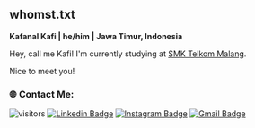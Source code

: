 ## whomst.txt

**Kafanal Kafi | he/him | Jawa Timur, Indonesia**

Hey, call me Kafi! I'm currently studying at [SMK Telkom Malang](https://www.smktelkom-mlg.sch.id/).

Nice to meet you!
### 🌐 Contact Me:
![visitors](https://visitor-badge.glitch.me/badge?page_id=kkafi09) 
[![Linkedin Badge](https://img.shields.io/badge/-kkafi09-red?style=flat-square&logo=Linkedin&logoColor=white&link=https://www.linkedin.com/in/muhammad-kafanal-kafi-4285751b8/)](https://www.linkedin.com/in/muhammad-kafanal-kafi-4285751b8/) 
[![Instagram Badge](https://img.shields.io/badge/-kkafi09-purple?style=flat-square&logo=instagram&logoColor=white&link=https://instagram.com/kkafi09/)](https://instagram.com/kkafi09) 
[![Gmail Badge](https://img.shields.io/badge/-kafi.dev27@gmail.com-c14438?style=flat-square&logo=Gmail&logoColor=white&link=mailto:kafi.dev27@gmail.com)](mailto:kafi.dev27@gmail.com)
<!-- Proudly created with GPRM ( https://gprm.itsvg.in ) -->

